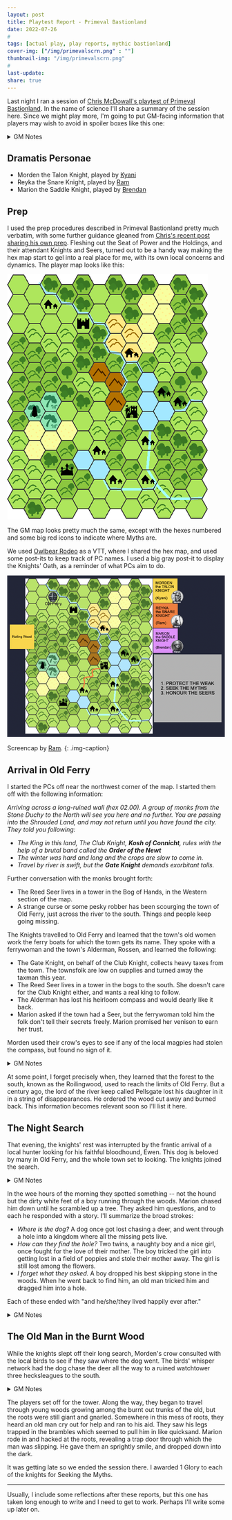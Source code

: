 ```yaml
---
layout: post
title: Playtest Report - Primeval Bastionland
date: 2022-07-26
#
tags: [actual play, play reports, mythic bastionland]
cover-img: ["/img/primevalscrn.png" : ""]
thumbnail-img: "/img/primevalscrn.png"
#
last-update: 
share: true
---
```

Last night I ran a session of [Chris McDowall's playtest of Primeval Bastionland](https://www.bastionland.com/2022/07/primeval-bastionland-playtest.html). In the name of science I'll share a summary of the session here. Since we might play more, I'm going to put GM-facing information that players may wish to avoid in spoiler boxes like this one:

<details>
 <summary>GM Notes</summary>
 <p>See, like this!</p>
 </details>

## Dramatis Personae
- Morden the Talon Knight, played by [Kyani](http://noisesanssignal.blogspot.com/)
- Reyka the Snare Knight, played by [Ram](https://save.vs.totalpartykill.ca/)
- Marion the Saddle Knight, played by [Brendan](https://www.necropraxis.com/)

## Prep
I used the prep procedures described in Primeval Bastionland pretty much verbatim, with some further guidance gleaned from [Chris's recent post sharing his own prep](https://www.bastionland.com/2022/07/prep-exposed.html). Fleshing out the Seat of Power and the Holdings, and their attendant Knights and Seers, turned out to be a handy way making the hex map start to gel into a real place for me, with its own local concerns and dynamics. The player map looks like this:

![](../img/primeval.png)

The GM map looks pretty much the same, except with the hexes numbered and some big red icons to indicate where Myths are.

We used [Owlbear Rodeo](owlbear.rodeo) as a VTT, where I shared the hex map, and used some post-its to keep track of PC names. I used a big gray post-it to display the Knights' Oath, as a reminder of what PCs aim to do.

![](/img/primevalscrn.png)

Screencap by [Ram](https://save.vs.totalpartykill.ca/).
{: .img-caption}


## Arrival in Old Ferry
I started the PCs off near the northwest corner of the map. I started them off with the following information:

*Arriving across a long-ruined wall (hex 02.00). A group of monks from the Stone Duchy to the North will see you here and no further. You are passing into the Shrouded Land, and may not return until you have found the city. They told you following:*
- *The King in this land, The Club Knight, **Kosh of Connicht**, rules with the help of a brutal band called the **Order of the Newt***  
- *The winter was hard and long and the crops are slow to come in.*
- *Travel by river is swift, but the **Gate Knight** demands exorbitant tolls.*

Further conversation with the monks brought forth:

- The Reed Seer lives in a tower in the Bog of Hands, in the Western section of the map.
- A strange curse or some pesky robber has been scourging the town of Old Ferry, just across the river to the south. Things and people keep going missing.

The Knights travelled to Old Ferry and learned that the town's old women work the ferry boats for which the town gets its name. They spoke with a ferrywoman and the town's Alderman, Rossen, and learned the following:

- The Gate Knight, on behalf of the Club Knight, collects heavy taxes from the town. The townsfolk are low on supplies and turned away the taxman this year.
- The Reed Seer lives in a tower in the bogs to the south. She doesn't care for the Club Knight either, and wants a real king to follow.
- The Alderman has lost his heirloom compass and would dearly like it back.
- Marion asked if the town had a Seer, but the ferrywoman told him the folk don't tell their secrets freely. Marion promised her venison to earn her trust.

Morden used their crow's eyes to see if any of the local magpies had stolen the compass, but found no sign of it.

<details>
 <summary>GM Notes</summary>
 <p>The compass was a fragmentary hook to a nearby Myth -- the Goblin. The reason the compass could not be found is it had been misplaced and taken. I mentioned that one of the Magpies mimicked a man saying "no sign of it!" as a reminder of the widespread phenomenon of missing items and to emphasize how widespread the problem was. Still, there was a lot of information coming out all once, and I think I may have been handling this two subtly for an online game using a new system.</p>
 </details>


At some point, I forget precisely when, they learned that the forest to the south, known as the Roilingwood, used to reach the limits of Old Ferry. But a century ago, the lord of the river keep called Pellsgate lost his daughter in it in a string of disappearances. He ordered the wood cut away and burned back. This information becomes relevant soon so I'll list it here.

## The Night Search
That evening, the knights' rest was interrupted by the frantic arrival of a local hunter looking for his faithful bloodhound, Ewen. This dog is beloved by many in Old Ferry, and the whole town set to looking. The knights joined the search.

<details>
 <summary>GM Notes</summary>
 <p>I probably should have called for a Task roll find traces of the dog -- or even just let them find its tracks. Instead I decided they wouldn't and simply made an Omen check. I think this was a mistake, and stricter adherence to the game's guidelines for Actions may have prevented it. But I had forgotten about those for the moment...</p>
 </details>


In the wee hours of the morning they spotted something -- not the hound but the dirty white feet of a boy running through the woods. Marion chased him down until he scrambled up a tree. They asked him questions, and to each he responded with a story. I'll summarize the broad strokes:

- _Where is the dog?_ A dog once got lost chasing a deer, and went through a hole into a kingdom where all the missing pets live.
- *How can they find the hole?* Two twins, a naughty boy and a nice girl, once fought for the love of their mother. The boy tricked the girl into getting lost in a field of poppies and stole their mother away. The girl is still lost among the flowers.
- *I forget what they asked.* A boy dropped his best skipping stone in the woods. When he went back to find him, an old man tricked him and dragged him into a hole.

Each of these ended with "and he/she/they lived happily ever after."

<details>
 <summary>GM Notes</summary>
 <p>It seemed appropriate to begin providing breadcrumbs to finding the Goblin without giving away its location outright. The second question was a hint at where to find the local Seer -- the Lost Seer, who wandered in a poppy field near the town. I figured this would be a good lead to tracking down the Goblin, but I think it got lost in the mix...</p>
 </details>


## The Old Man in the Burnt Wood
While the knights slept off their long search, Morden's crow consulted with the local birds to see if they saw where the dog went. The birds' whisper network had the dog chase the deer all the way to a ruined watchtower three hecksleagues to the south.

<details>
 <summary>GM Notes</summary>
 <p>The players were very focused on finding the dog. They seemed awash in all the ambiguous information they were getting, and I worried they were getting frustrated. So I just gave them its location.</p>
 </details>


The players set off for the tower. Along the way, they began to travel through young woods growing among the burnt out trunks of the old, but the roots were still giant and gnarled. Somewhere in this mess of roots, they heard an old man cry out for help and ran to his aid. They saw his legs trapped in the brambles which seemed to pull him in like quicksand. Marion rode in and hacked at the roots, revealing a trap door through which the man was slipping. He gave them an sprightly smile, and dropped down into the dark.

It was getting late so we ended the session there. I awarded 1 Glory to each of the knights for Seeking the Myths.

---

Usually, I include some reflections after these reports, but this one has taken long enough to write and I need to get to work. Perhaps I'll write some up later on.
